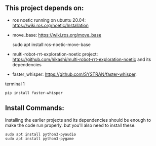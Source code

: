 ## This project depends on:
- ros noetic running on ubuntu 20.04: https://wiki.ros.org/noetic/Installation
- move_base: https://wiki.ros.org/move_base

    sudo apt install ros-noetic-move-base
   
- multi-robot-rrt-exploration-noetic project: https://github.com/hikashi/multi-robot-rrt-exploration-noetic and its dependencies
- faster_whisper: https://github.com/SYSTRAN/faster-whisper.

terminal 1

    pip install faster-whisper


## Install Commands:
Installing the earlier projects and its dependencies should be enough to make the code run properly. but you'll also need to install these.

    
    sudo apt install python3-pyaudio
    sudo apt install python3-pygame
